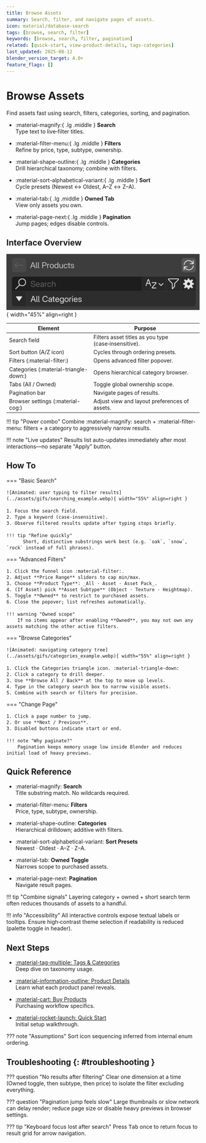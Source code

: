 ```yaml
---
title: Browse Assets
summary: Search, filter, and navigate pages of assets.
icon: material/database-search
tags: [browse, search, filter]
keywords: [browse, search, filter, pagination]
related: [quick-start, view-product-details, tags-categories]
last_updated: 2025-08-12
blender_version_target: 4.0+
feature_flags: []
---
```


# Browse Assets

Find assets fast using search, filters, categories, sorting, and pagination.

<div class="grid cards" markdown>

- :material-magnify:{ .lg .middle } __Search__  
	Type text to live‑filter titles.

- :material-filter-menu:{ .lg .middle } __Filters__  
	Refine by price, type, subtype, ownership.

- :material-shape-outline:{ .lg .middle } __Categories__  
	Drill hierarchical taxonomy; combine with filters.

- :material-sort-alphabetical-variant:{ .lg .middle } __Sort__  
	Cycle presets (Newest ↔ Oldest, A–Z ↔ Z–A).

- :material-tab:{ .lg .middle } __Owned Tab__  
	View only assets you own.

- :material-page-next:{ .lg .middle } __Pagination__  
	Jump pages; edges disable controls.

</div>

## Interface Overview
![Browse interface: numbered callouts for search, sort, filters, categories, tabs, pagination](../assets/img/browse_assets_interface.webp){ width="45%" align=right }

| Element | Purpose |
| ------- | ------- |
| Search field | Filters asset titles as you type (case‑insensitive). |
| Sort button (A/Z icon) | Cycles through ordering presets. |
| Filters (:material-filter:) | Opens advanced filter popover. |
| Categories (:material-triangle-down:) | Opens hierarchical category browser. |
| Tabs (All / Owned) | Toggle global ownership scope. |
| Pagination bar | Navigate pages of results. |
| Browser settings (:material-cog:) | Adjust view and layout preferences of assets. |

!!! tip "Power combo"
    Combine :material-magnify: search + :material-filter-menu: filters + a category to aggressively narrow results.

!!! note "Live updates"
		Results list auto-updates immediately after most interactions—no separate "Apply" button.

## How To

=== "Basic Search"

    ![Animated: user typing to filter results](../assets/gifs/searching_example.webp){ width="55%" align=right }

    1. Focus the search field.
    2. Type a keyword (case‑insensitive).
    3. Observe filtered results update after typing stops briefly.

    !!! tip "Refine quickly"
          Short, distinctive substrings work best (e.g. `oak`, `snow`, `rock` instead of full phrases).

=== "Advanced Filters"

    1. Click the funnel icon :material-filter:.
    2. Adjust **Price Range** sliders to cap min/max.
    3. Choose **Product Type**: _All · Asset · Asset Pack_.
    4. (If Asset) pick **Asset Subtype** (Object · Texture · Heightmap).
    5. Toggle **Owned** to restrict to purchased assets.
    6. Close the popover; list refreshes automatically.

    !!! warning "Owned scope"
    	If no items appear after enabling **Owned**, you may not own any assets matching the other active filters.

=== "Browse Categories"

    ![Animated: navigating category tree](../assets/gifs/categories_example.webp){ width="55%" align=right }

    1. Click the Categories triangle icon. :material-triangle-down:
    2. Click a category to drill deeper.
    3. Use **Browse All / Back** at the top to move up levels.
    4. Type in the category search box to narrow visible assets.
    5. Combine with search or filters for precision.

=== "Change Page"

    1. Click a page number to jump.
    2. Or use **Next / Previous**.
    3. Disabled buttons indicate start or end.

    !!! note "Why paginate?"
    	Pagination keeps memory usage low inside Blender and reduces initial load of heavy previews.

## Quick Reference

<div class="grid cards" markdown>

- :material-magnify: __Search__  
	Title substring match. No wildcards required.

- :material-filter-menu: __Filters__  
	Price, type, subtype, ownership.

- :material-shape-outline: __Categories__  
	Hierarchical drilldown; additive with filters.

- :material-sort-alphabetical-variant: __Sort Presets__  
	Newest · Oldest · A–Z · Z–A.

- :material-tab: __Owned Toggle__  
	Narrows scope to purchased assets.

- :material-page-next: __Pagination__  
	Navigate result pages.

</div>

!!! tip "Combine signals"
    Layering category + owned + short search term often reduces thousands of assets to a handful.

!!! info "Accessibility"
    All interactive controls expose textual labels or tooltips. Ensure high‑contrast theme selection if readability is reduced (palette toggle in header).

## Next Steps

<div class="grid cards" markdown>

- [:material-tag-multiple: Tags & Categories](tags-categories.md)  
	Deep dive on taxonomy usage.

- [:material-information-outline: Product Details](view-product-details.md)  
	Learn what each product panel reveals.

- [:material-cart: Buy Products](buy-products.md)  
	Purchasing workflow specifics.

- [:material-rocket-launch: Quick Start](quick-start.md)  
	Initial setup walkthrough.

</div>

??? note "Assumptions"
    Sort icon sequencing inferred from internal enum ordering.

## Troubleshooting {: #troubleshooting }
??? question "No results after filtering"
    Clear one dimension at a time (Owned toggle, then subtype, then price) to isolate the filter excluding everything.

??? question "Pagination jump feels slow"
    Large thumbnails or slow network can delay render; reduce page size or disable heavy previews in browser settings.

??? tip "Keyboard focus lost after search"
    Press <kbd>Tab</kbd> once to return focus to result grid for arrow navigation.